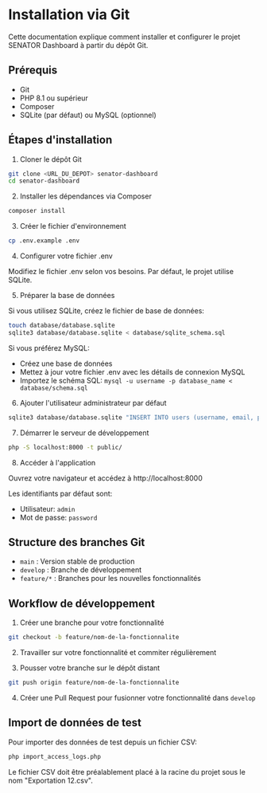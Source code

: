 # Installation via Git

Cette documentation explique comment installer et configurer le projet SENATOR Dashboard à partir du dépôt Git.

## Prérequis

- Git
- PHP 8.1 ou supérieur
- Composer
- SQLite (par défaut) ou MySQL (optionnel)

## Étapes d'installation

1. Cloner le dépôt Git

```bash
git clone <URL_DU_DEPOT> senator-dashboard
cd senator-dashboard
```

2. Installer les dépendances via Composer

```bash
composer install
```

3. Créer le fichier d'environnement

```bash
cp .env.example .env
```

4. Configurer votre fichier .env

Modifiez le fichier .env selon vos besoins. Par défaut, le projet utilise SQLite.

5. Préparer la base de données

Si vous utilisez SQLite, créez le fichier de base de données:

```bash
touch database/database.sqlite
sqlite3 database/database.sqlite < database/sqlite_schema.sql
```

Si vous préférez MySQL:
- Créez une base de données
- Mettez à jour votre fichier .env avec les détails de connexion MySQL
- Importez le schéma SQL: `mysql -u username -p database_name < database/schema.sql`

6. Ajouter l'utilisateur administrateur par défaut

```bash
sqlite3 database/database.sqlite "INSERT INTO users (username, email, password, role, is_active) VALUES ('admin', 'admin@example.com', '\$2y\$10\$92IXUNpkjO0rOQ5byMi.Ye4oKoEa3Ro9llC/.og/at2.uheWG/igi', 'admin', 1);"
```

7. Démarrer le serveur de développement

```bash
php -S localhost:8000 -t public/
```

8. Accéder à l'application

Ouvrez votre navigateur et accédez à http://localhost:8000

Les identifiants par défaut sont:
- Utilisateur: `admin`
- Mot de passe: `password`

## Structure des branches Git

- `main` : Version stable de production
- `develop` : Branche de développement
- `feature/*` : Branches pour les nouvelles fonctionnalités

## Workflow de développement

1. Créer une branche pour votre fonctionnalité
```bash
git checkout -b feature/nom-de-la-fonctionnalite
```

2. Travailler sur votre fonctionnalité et commiter régulièrement

3. Pousser votre branche sur le dépôt distant
```bash
git push origin feature/nom-de-la-fonctionnalite
```

4. Créer une Pull Request pour fusionner votre fonctionnalité dans `develop`

## Import de données de test

Pour importer des données de test depuis un fichier CSV:

```bash
php import_access_logs.php
```

Le fichier CSV doit être préalablement placé à la racine du projet sous le nom "Exportation 12.csv". 